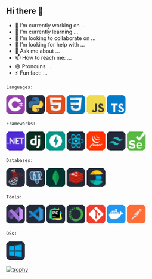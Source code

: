 ## Hi there 👋

- 🔭 I’m currently working on ...
- 🌱 I’m currently learning ...
- 👯 I’m looking to collaborate on ...
- 🤔 I’m looking for help with ...
- 💬 Ask me about ...
- 📫 How to reach me: ...
- 😄 Pronouns: ...
- ⚡ Fun fact: ...

`Languages:`

<img src="/icons/csharp.svg" style="width:50px; height:50px" /> <img src="/icons/python.svg" style="width:50px; height:50px" /> <img src="/icons/html.svg" style="width:50px; height:50px" /> <img src="/icons/css.svg" style="width:50px; height:50px" /> <img src="/icons/javascript.svg" style="width:50px; height:50px" /> <img src="/icons/typescript.svg" style="width:50px; height:50px" />

`Frameworks:`

<img src="/icons/dotnet.svg" style="width:50px; height:50px" /> <img src="/icons/django.svg" style="width:50px; height:50px" /> <img src="/icons/fastapi.svg" style="width:50px; height:50px" /> <img src="/icons/react.svg" style="width:50px; height:50px" /> <img src="/icons/jquery.svg" style="width:50px; height:50px" /> <img src="/icons/tailwindcss.svg" style="width:50px; height:50px" />  <img src="/icons/selenium.svg" style="width:50px; height:50px" />

`Databases:`

<img src="/icons/sqlserver.svg" style="width:50px; height:50px" /> <img src="/icons/postgresql.svg" style="width:50px; height:50px" /> <img src="/icons/mongodb.svg" style="width:50px; height:50px" /> <img src="/icons/redis.svg" style="width:50px; height:50px" /> <img src="/icons/elasticsearch.svg" style="width:50px; height:50px" />

`Tools:`

<img src="/icons/visualstudio.svg" style="width:50px; height:50px" /> <img src="/icons/vscode.svg" style="width:50px; height:50px" /> <img src="/icons/pycharm.svg" style="width:50px; height:50px" /> <img src="/icons/anaconda.svg" style="width:50px; height:50px" /> <img src="/icons/git.svg" style="width:50px; height:50px" /> <img src="/icons/docker.svg" style="width:50px; height:50px" /> <img src="/icons/postman.svg" style="width:50px; height:50px" />

`OSs:`

<img src="/icons/windows.svg" style="width:50px; height:50px" />

[![trophy](https://github-profile-trophy.vercel.app/?username=alrza-msvnj&no-bg=true&theme=onedark)](https://github.com/ryo-ma/github-profile-trophy)
